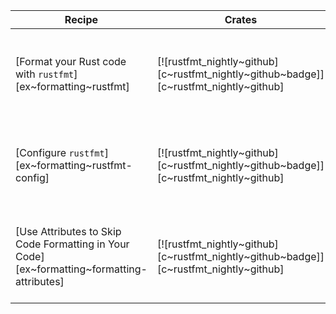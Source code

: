 | Recipe | Crates | Categories |
|---|---|---|
| [Format your Rust code with `rustfmt`][ex~formatting~rustfmt] | [![rustfmt_nightly~github][c~rustfmt_nightly~github~badge]][c~rustfmt_nightly~github] | [![cat~development-tools][cat~development-tools~badge]][cat~development-tools] |
| [Configure `rustfmt`][ex~formatting~rustfmt-config] | [![rustfmt_nightly~github][c~rustfmt_nightly~github~badge]][c~rustfmt_nightly~github] | [![cat~development-tools][cat~development-tools~badge]][cat~development-tools] |
| [Use Attributes to Skip Code Formatting in Your Code][ex~formatting~formatting-attributes] | [![rustfmt_nightly~github][c~rustfmt_nightly~github~badge]][c~rustfmt_nightly~github] | [![cat~development-tools][cat~development-tools~badge]][cat~development-tools] |
